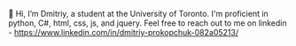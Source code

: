 👋 Hi, I’m Dmitriy, a student at the University of Toronto. I'm proficient in python, C#, html, css, js, and jquery. 
Feel free to reach out to me on linkedin - https://www.linkedin.com/in/dmitriy-prokopchuk-082a05213/

